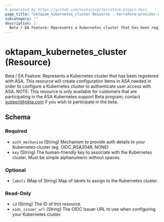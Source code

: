 ```yaml
---
# generated by https://github.com/hashicorp/terraform-plugin-docs
page_title: "oktapam_kubernetes_cluster Resource - terraform-provider-oktapam"
subcategory: ""
description: |-
  Beta / EA Feature: Represents a Kubernetes cluster that has been registered with ASA. This resource will create configuration items in ASA needed in order to configure a Kubernetes cluster to authenticate user access with ASA. NOTE: This resource is only available for customers that are participating in the ASA Kubernetes support Beta program; contact support@okta.com if you wish to participate in the beta.
---
```


# oktapam_kubernetes_cluster (Resource)

Beta / EA Feature: Represents a Kubernetes cluster that has been registered with ASA. This resource will create configuration items in ASA needed in order to configure a Kubernetes cluster to authenticate user access with ASA. NOTE: This resource is only available for customers that are participating in the ASA Kubernetes support Beta program; contact support@okta.com if you wish to participate in the beta.



<!-- schema generated by tfplugindocs -->
## Schema

### Required

- `auth_mechanism` (String) Mechanism to provide auth details to your Kubernetes cluster (eg. OIDC_RSA2048, NONE)
- `key` (String) The human-friendly key to associate with the Kubernetes cluster. Must be simple alphanumeric without spaces.

### Optional

- `labels` (Map of String) Map of labels to assign to the Kubernetes cluster.

### Read-Only

- `id` (String) The ID of this resource.
- `oidc_issuer_url` (String) The OIDC Issuer URL to use when configuring your Kubernetes cluster.


